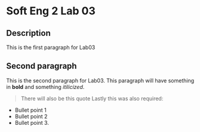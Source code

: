 # Soft Eng 2 Lab 03
## Description
This is the first paragraph for Lab03
## Second paragraph
This is the second paragraph for Lab03. This paragraph will have
something in **bold** and something _itilicized_.
> There will also be this quote
Lastly this was also required:
- Bullet point 1
- Bullet point 2
- Bullet point 3.
